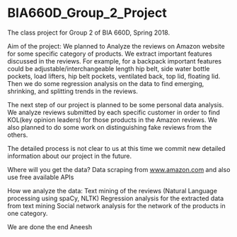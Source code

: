 # BIA660D_Group_2_Project
The class project for Group 2 of BIA 660D, Spring 2018.


Aim of the project:
We planned to Analyze the reviews on Amazon website for some specific category of products. We extract important features discussed in the reviews. For example, for a backpack important features could be adjustable/interchangeable length hip belt, side water bottle pockets, load lifters, hip belt pockets, ventilated back, top lid, floating lid. 
Then we do some regression analysis on the data to find emerging, shrinking, and splitting trends in the reviews.

The next step of our project is planned to be some personal data analysis. We analyze reviews submitted by each specific customer in order to find KOL(key opinion leaders) for those products in the Amazon reviews. We also planned to do some work on distinguishing fake reviews from the others. 

The detailed process is not clear to us at this time we commit new detailed information about our project in the future.

Where will you get the data?
Data scraping from www.amazon.com and also use free available APIs

How we analyze the data:
Text mining of the reviews (Natural Language processing using spaCy, NLTK)
Regression analysis for the extracted data from text mining
Social network analysis for the network of the products in one category.

We are done
the end
Aneesh
